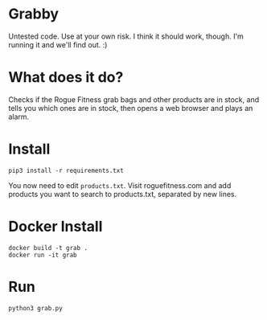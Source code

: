 # Grabby

Untested code. Use at your own risk. I think it should work, though. I'm running it and we'll find out. :)

# What does it do?

Checks if the Rogue Fitness grab bags and other products are in stock, and tells you which ones are in stock, then opens a web browser and plays an alarm.

# Install
```
pip3 install -r requirements.txt
```
You now need to edit `products.txt`. Visit roguefitness.com and add products you want to search to products.txt, separated by new lines.


# Docker Install
```
docker build -t grab .
docker run -it grab
```


# Run 
```
python3 grab.py
```

